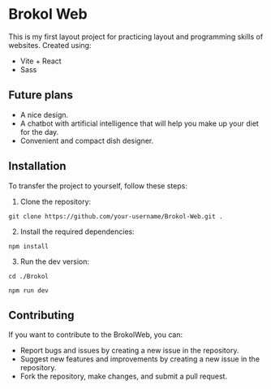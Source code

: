 # Brokol Web

This is my first layout project for practicing layout and programming skills of websites.
Created using:
- Vite + React
- Sass

## Future plans

- A nice design.
- A chatbot with artificial intelligence that will help you make up your diet for the day.
- Convenient and compact dish designer.

## Installation

To transfer the project to yourself, follow these steps:

1. Clone the repository:

```
git clone https://github.com/your-username/Brokol-Web.git .
```

2. Install the required dependencies:

```
npm install
```

3. Run the dev version:

```
cd ./Brokol
```
```
npm run dev
```


## Contributing

If you want to contribute to the BrokolWeb, you can:

- Report bugs and issues by creating a new issue in the repository.
- Suggest new features and improvements by creating a new issue in the repository.
- Fork the repository, make changes, and submit a pull request.
